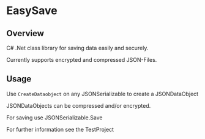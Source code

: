 # EasySave

## Overview

C# .Net class library for saving data easily and securely.

Currently supports encrypted and compressed JSON-Files.

## Usage

Use <code>CreateDataobject</code> on any JSONSerializable to create a JSONDataObject

JSONDataObjects can be compressed and/or encrypted.

For saving use JSONSerializable.Save

For further information see the TestProject
